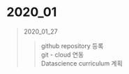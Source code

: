 # 2020_01

> 2020_01_27  
>> github repository 등록  
>> git - cloud 연동  
>> Datascience curriculum 계획 

